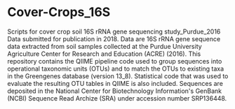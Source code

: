 # Cover-Crops_16S
Scripts for cover crop soil 16S rRNA gene sequencing study_Purdue_2016
Data submitted for publication in 2018. 
Data are 16S rRNA gene sequence data extracted from soil samples collected at the Purdue University Agriculture Center for Research and Education (ACRE) (2016). This repository contains the QIIME pipeline code used to group sequences into operational taxonomic units (OTUs) and to match the OTUs to existing taxa in the Greengenes database (version 13_8). Statistical code that was used to evaluate the resulting OTU tables in QIIME is also included. 
Sequences are deposited in the National Center for Biotechnology Information's GenBank (NCBI) Sequence Read Archize (SRA) under accession number SRP136448.
